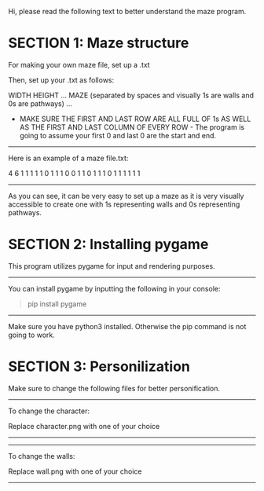 Hi, please read the following text to better understand the maze program.



# SECTION 1: Maze structure


For making your own maze file, set up a .txt

Then, set up your .txt as follows:

WIDTH
HEIGHT
...
MAZE (separated by spaces and visually 1s are walls and 0s are pathways)
...

- MAKE SURE THE FIRST AND LAST ROW ARE ALL FULL OF 1s AS WELL AS THE FIRST AND LAST COLUMN OF EVERY ROW -
The program is going to assume your first 0 and last 0 are the start and end.

___________________________
Here is an example of a maze file.txt:

4
6
1 1 1 1
1 0 1 1
1 0 0 1
1 0 1 1
1 0 1 1
1 1 1 1

__________________________

As you can see, it can be very easy to set up a maze as it is very visually accessible to create one with 1s representing walls and 0s representing pathways.




# SECTION 2: Installing pygame

This program utilizes pygame for input and rendering purposes. 

___________________________
You can install pygame by inputting the following in your console:

> pip install pygame
___________________________

Make sure you have python3 installed. Otherwise the pip command is not going to work.




# SECTION 3: Personilization

Make sure to change the following files for better personification.

___________________________
To change the character:

Replace character.png with one of your choice
___________________________
___________________________
To change the walls:

Replace wall.png with one of your choice
___________________________


